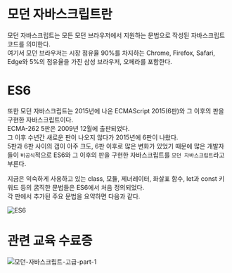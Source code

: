 # 모던 자바스크립트란   
모던 자바스크립트는 모든 모던 브라우저에서 지원하는 문법으로 작성된 자바스크립트 코드를 의미한다.   
여기서 모던 브라우저는 시장 점유율 90%를 차지하는 Chrome, Firefox, Safari, Edge와 5%의 점유율을 가진 삼성 브라우저, 오페라를 포함한다.   
   
# ES6
또한 모던 자바스크립트는 2015년에 나온 ECMAScript 2015(6판)와 그 이후의 판을 구현한 자바스크립트이다.   
ECMA-262 5판은 2009년 12월에 출판되었다.   
그 이후 수년간 새로운 판이 나오지 않다가 2015년에 6판이 나왔다.   
5판과 6판 사이의 갭이 아주 크도, 6판 이후로 많은 변화가 있었기 때문에 많은 개발자들이 `비공식`적으로 ES6와 그 이후의 판을 구현한 자바스크립트를 `모던 자바스크립트`라고 부른다.   
   
지금은 익숙하게 사용하고 있는 class, 모듈, 제너레이터, 화살표 함수, let과 const 키워드 등의 굵직한 문법들은 ES6에서 처음 정의되었다.   
각 판에서 추가된 주요 문법을 요약하면 다음과 같다.   
   
![ES6](https://user-images.githubusercontent.com/46395776/151681631-60d30ec6-3297-494d-9aed-6e0c563656ec.png)   
   
# 관련 교육 수료증
![모던-자바스크립트-고급-part-1](https://user-images.githubusercontent.com/46395776/162627920-74534941-d900-4522-a4c5-a33974f07143.png)